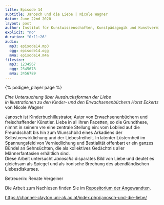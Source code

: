 ```yaml
---
title: Episode 14
subtitle: Janosch und die Liebe | Nicole Wagner
datum: June 22nd 2020
layout: post
author: Institut für Kunstwissenschaften, Kunstpädagogik und Kunstvermittlung
explicit: "no"
duration: "0:11:26"
audio:
  mp3: episode14.mp3
  ogg: episode14.ogg
  m4a: episode14.m4a
filesize:
  mp3: 1234567
  ogg: 2345678
  m4a: 3456789
---
```


{% podigee_player page %}

_Eine Untersuchung über Ausdrucksformen der Liebe  
in Illustrationen zu den Kinder- und den Erwachsenenbüchern Horst Eckerts_ von Nicole Wagner

Janosch ist Kinderbuchillustrator, Autor von Erwachsenenbüchern und freischaffender Künstler. Liebe in all ihren Facetten, so die Grundthese, nimmt in seinem vre eine zentrale Stellung ein: vom Loblied auf die Freundschaft bis hin zum Wunschbild eines Arkadiens der Selbstverwirklichung und der Liebesfreiheit. In latenter Lüsternheit im Spannungsfeld von Verniedlichung und Bestialität offenbart er ein ganzes Bündel an Sehnsüchten, die als kollektives Gedächtnis aller Männerfantasien erhältlich sind.  
Diese Arbeit untersucht _Janoschs_ disparates Bild von Liebe und deutet es gleichsam als Spiegel und als ironische Brechung des abendländischen Liebesdiskurses.

Betreuerin: Renate Vergeiner

Die Arbeit zum Nachlesen finden Sie im [Repositorium der Angewandten](http://phaidra.bibliothek.uni-ak.ac.at/o:35230).

https://channel-clayton.uni-ak.ac.at/index.php/janosch-und-die-liebe/
